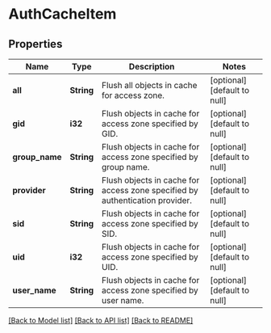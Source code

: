 # AuthCacheItem

## Properties
Name | Type | Description | Notes
------------ | ------------- | ------------- | -------------
**all** | **String** | Flush all objects in cache for access zone. | [optional] [default to null]
**gid** | **i32** | Flush objects in cache for access zone specified by GID. | [optional] [default to null]
**group_name** | **String** | Flush objects in cache for access zone specified by group name. | [optional] [default to null]
**provider** | **String** | Flush objects in cache for access zone specified by authentication provider. | [optional] [default to null]
**sid** | **String** | Flush objects in cache for access zone specified by SID. | [optional] [default to null]
**uid** | **i32** | Flush objects in cache for access zone specified by UID. | [optional] [default to null]
**user_name** | **String** | Flush objects in cache for access zone specified by user name. | [optional] [default to null]

[[Back to Model list]](../README.md#documentation-for-models) [[Back to API list]](../README.md#documentation-for-api-endpoints) [[Back to README]](../README.md)


